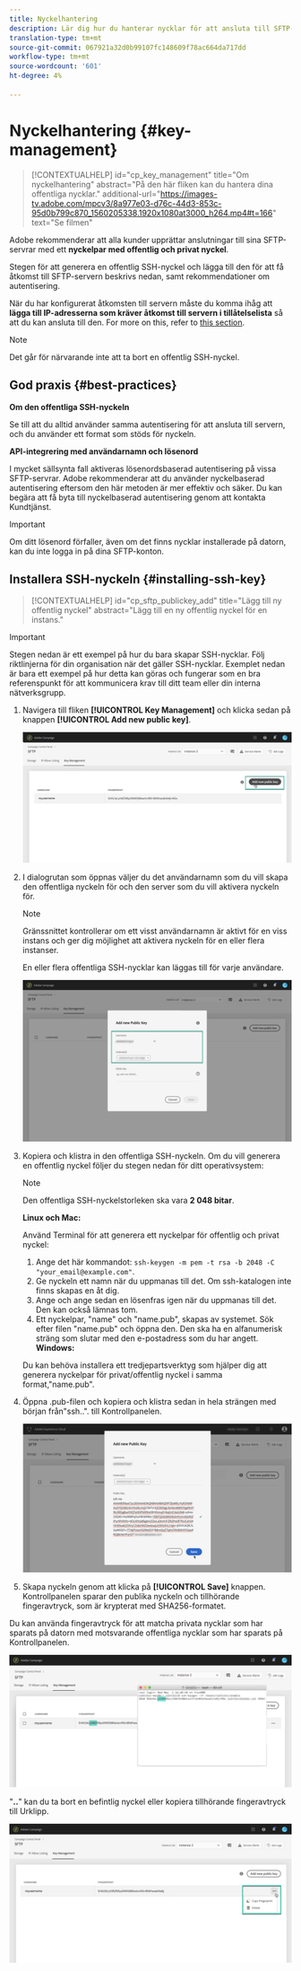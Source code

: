 ```yaml
---
title: Nyckelhantering
description: Lär dig hur du hanterar nycklar för att ansluta till SFTP-servrar
translation-type: tm+mt
source-git-commit: 067921a32d0b99107fc148609f78ac664da717dd
workflow-type: tm+mt
source-wordcount: '601'
ht-degree: 4%

---
```



# Nyckelhantering {#key-management}

>[!CONTEXTUALHELP]
>id="cp_key_management"
>title="Om nyckelhantering"
>abstract="På den här fliken kan du hantera dina offentliga nycklar."
>additional-url="https://images-tv.adobe.com/mpcv3/8a977e03-d76c-44d3-853c-95d0b799c870_1560205338.1920x1080at3000_h264.mp4#t=166" text="Se filmen"

Adobe rekommenderar att alla kunder upprättar anslutningar till sina SFTP-servrar med ett **nyckelpar med offentlig och privat nyckel**.

Stegen för att generera en offentlig SSH-nyckel och lägga till den för att få åtkomst till SFTP-servern beskrivs nedan, samt rekommendationer om autentisering.

När du har konfigurerat åtkomsten till servern måste du komma ihåg att **lägga till IP-adresserna som kräver åtkomst till servern i tillåtelselista** så att du kan ansluta till den. For more on this, refer to [this section](../../instances-settings/using/ip-allow-listing-instance-access.md).

>[!NOTE]
>
>Det går för närvarande inte att ta bort en offentlig SSH-nyckel.

## God praxis {#best-practices}

**Om den offentliga SSH-nyckeln**

Se till att du alltid använder samma autentisering för att ansluta till servern, och du använder ett format som stöds för nyckeln.

**API-integrering med användarnamn och lösenord**

I mycket sällsynta fall aktiveras lösenordsbaserad autentisering på vissa SFTP-servrar. Adobe rekommenderar att du använder nyckelbaserad autentisering eftersom den här metoden är mer effektiv och säker. Du kan begära att få byta till nyckelbaserad autentisering genom att kontakta Kundtjänst.

>[!IMPORTANT]
>
>Om ditt lösenord förfaller, även om det finns nycklar installerade på datorn, kan du inte logga in på dina SFTP-konton.

## Installera SSH-nyckeln {#installing-ssh-key}

>[!CONTEXTUALHELP]
>id="cp_sftp_publickey_add"
>title="Lägg till ny offentlig nyckel"
>abstract="Lägg till en ny offentlig nyckel för en instans."

>[!IMPORTANT]
>
>Stegen nedan är ett exempel på hur du bara skapar SSH-nycklar. Följ riktlinjerna för din organisation när det gäller SSH-nycklar. Exemplet nedan är bara ett exempel på hur detta kan göras och fungerar som en bra referenspunkt för att kommunicera krav till ditt team eller din interna nätverksgrupp.

1. Navigera till fliken **[!UICONTROL Key Management]** och klicka sedan på knappen **[!UICONTROL Add new public key]**.

   ![](assets/key0.png)

1. I dialogrutan som öppnas väljer du det användarnamn som du vill skapa den offentliga nyckeln för och den server som du vill aktivera nyckeln för.

   >[!NOTE]
   >
   >Gränssnittet kontrollerar om ett visst användarnamn är aktivt för en viss instans och ger dig möjlighet att aktivera nyckeln för en eller flera instanser.
   >
   >En eller flera offentliga SSH-nycklar kan läggas till för varje användare.

   ![](assets/key1.png)

1. Kopiera och klistra in den offentliga SSH-nyckeln. Om du vill generera en offentlig nyckel följer du stegen nedan för ditt operativsystem:

   >[!NOTE]
   >
   >Den offentliga SSH-nyckelstorleken ska vara **2 048 bitar**.

   **Linux och Mac:**

   Använd Terminal för att generera ett nyckelpar för offentlig och privat nyckel:
   1. Ange det här kommandot: `ssh-keygen -m pem -t rsa -b 2048 -C "your_email@example.com"`.
   1. Ge nyckeln ett namn när du uppmanas till det. Om ssh-katalogen inte finns skapas en åt dig.
   1. Ange och ange sedan en lösenfras igen när du uppmanas till det. Den kan också lämnas tom.
   1. Ett nyckelpar, &quot;name&quot; och &quot;name.pub&quot;, skapas av systemet. Sök efter filen &quot;name.pub&quot; och öppna den. Den ska ha en alfanumerisk sträng som slutar med den e-postadress som du har angett.
   **Windows:**

   Du kan behöva installera ett tredjepartsverktyg som hjälper dig att generera nyckelpar för privat/offentlig nyckel i samma format,&quot;name.pub&quot;.

1. Öppna .pub-filen och kopiera och klistra sedan in hela strängen med början från&quot;ssh..&quot;. till Kontrollpanelen.

   ![](assets/publickey.png)

1. Skapa nyckeln genom att klicka på **[!UICONTROL Save]** knappen. Kontrollpanelen sparar den publika nyckeln och tillhörande fingeravtryck, som är krypterat med SHA256-formatet.

Du kan använda fingeravtryck för att matcha privata nycklar som har sparats på datorn med motsvarande offentliga nycklar som har sparats på Kontrollpanelen.

![](assets/fingerprint_compare.png)

&quot;**..**&quot; kan du ta bort en befintlig nyckel eller kopiera tillhörande fingeravtryck till Urklipp.

![](assets/key_options.png)
